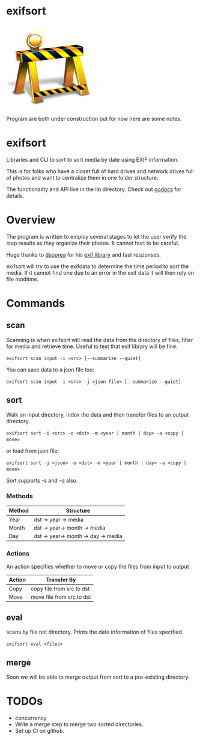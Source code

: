 # exifsort

![Under Construction](data/construction.jpg) 

Program are both under construction but for now here are some notes.

# exifsort

Libraries and CLI to sort to sort media by date using EXIF information.

This is for folks who have a closet full of hard drives and network drives full
of photos and want to centralize them in one folder structure.

The functionality and API live in the lib directory. Check out
[godocs](https://godoc.org/github.com/matchstick/exifsort/lib) for details.

# Overview

The program is written to employ several stages to let the user verify the
step results as they organize their photos. It cannot hurt to be careful.

Huge thanks to [dsoprea](https://github.com/dsoprea) for his [exif
library](https://github.com/dsoprea/go-exif) and fast responses.

exifsort will try to use the exifdata to determine the time period to sort the
media. If it cannot find one due to an error in the exif data it will then rely
on file modtime.

# Commands

## scan

Scanning is when exifsort will read the data from the directory of files,
filter for media and retrieve time. Useful to test that exif library will be fine.

`exifsort scan input -i <src> [--summarize --quiet]`

You can save data to a json file too:

`exifsort scan input -i <src> -j <json file> [--summarize --quiet]`

## sort

Walk an input directory, index the data and then transfer files to an output  directory.

`exifsort sort -i <src> -o <dst> -m <year | month | day> -a <copy | move>`

or load from json file:

`exifsort sort -j <json> -o <dst> -m <year | month | day> -a <copy | move>`

Sort supports -s and -q also.

### Methods

| Method | Structure |
| ------ | --------- |
| Year   | dst -> year -> media |
| Month  | dst -> year-> month -> media |
| Day    | dst -> year-> month -> day -> media |

### Actions

An action specifies whether to move or copy the files from input to output 

| Action | Transfer By |
| ------ | --------- |
| Copy   | copy file from src to dst |
| Move   | move file from src to dst |


## eval

scans by file not directory. Prints the date information of files specified. 

`exifsort eval <files>`

## merge

Soon we will be able to merge output from sort to a pre-existing directory.

TODOs
=====
* concurrency
* Write a merge step to merge two sorted directories.
* Set up CI on github.
